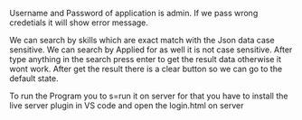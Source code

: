 Username and Password of application is admin.
If we pass wrong credetials it will show error message.

We can search by skills which are exact match with the Json data case sensitive.
We can search by Applied for as well it is not case sensitive.
After type anything in the search press enter to get the result data otherwise it wont work.
After get the result there is a clear button so we can go to the default state.



To run the Program you to s=run it on server for that you have to install the live server plugin in VS code and open the login.html on server

